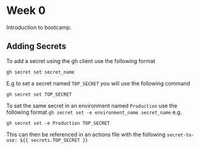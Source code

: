 # Week 0

Introduction to bootcamp.

## Adding Secrets

To add a secret using the gh client use the following format

`gh secret set secret_name`

E.g to set a secret named `TOP_SECRET` you will use the following command

`gh secret set TOP_SECRET`

To set the same secret in an environment named `Production` use the following format `gh secret set -e environment_name secret_name` e.g.

`gh secret set -e Production TOP_SECRET`

This can then be referenced in an actions file with the following `secret-to-use: ${{ secrets.TOP_SECRET }}`

